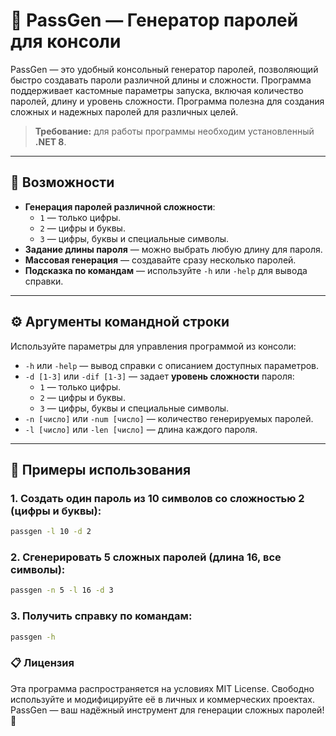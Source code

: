 # 🔐 PassGen — Генератор паролей для консоли

PassGen — это удобный консольный генератор паролей, позволяющий быстро создавать пароли различной длины и сложности. Программа поддерживает кастомные параметры запуска, включая количество паролей, длину и уровень сложности. Программа полезна для создания сложных и надежных паролей для различных целей.

> **Требование:** для работы программы необходим установленный **.NET 8**.

---

## 🎉 Возможности

- **Генерация паролей различной сложности**:
  - `1` — только цифры.
  - `2` — цифры и буквы.
  - `3` — цифры, буквы и специальные символы.
- **Задание длины пароля** — можно выбрать любую длину для пароля.
- **Массовая генерация** — создавайте сразу несколько паролей.
- **Подсказка по командам** — используйте `-h` или `-help` для вывода справки.

---

## ⚙️ Аргументы командной строки

Используйте параметры для управления программой из консоли:

- `-h` или `-help` — вывод справки с описанием доступных параметров.
- `-d [1-3]` или `-dif [1-3]` — задает **уровень сложности** пароля:
  - `1` — только цифры.
  - `2` — цифры и буквы.
  - `3` — цифры, буквы и специальные символы.
- `-n [число]` или `-num [число]` — количество генерируемых паролей.
- `-l [число]` или `-len [число]` — длина каждого пароля.

---

## 🔧 Примеры использования

### 1. Создать один пароль из 10 символов со сложностью 2 (цифры и буквы):
```bash
passgen -l 10 -d 2
```
### 2. Сгенерировать 5 сложных паролей (длина 16, все символы):
```bash
passgen -n 5 -l 16 -d 3
```
### 3. Получить справку по командам:
```bash
passgen -h
```


### 📋 Лицензия
Эта программа распространяется на условиях MIT License. Свободно используйте и модифицируйте её в личных и коммерческих проектах.
PassGen — ваш надёжный инструмент для генерации сложных паролей! 🔐
